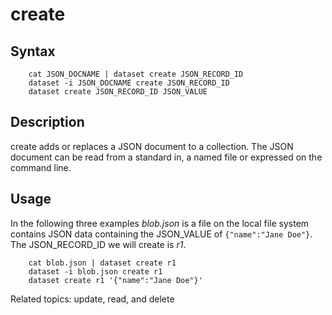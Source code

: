 
# create

## Syntax

```
    cat JSON_DOCNAME | dataset create JSON_RECORD_ID
    dataset -i JSON_DOCNAME create JSON_RECORD_ID
    dataset create JSON_RECORD_ID JSON_VALUE
```

## Description

create adds or replaces a JSON document to a collection. The JSON document can be read from a 
standard in, a named file or expressed on the command line.

## Usage

In the following three examples *blob.json* is a file on the local file system
contains JSON data containing the JSON_VALUE of `{"name":"Jane Doe"}`.  The JSON_RECORD_ID we will 
create is _r1_. 

```shell
    cat blob.json | dataset create r1
    dataset -i blob.json create r1
    dataset create r1 '{"name":"Jane Doe"}'
```

Related topics: update, read, and delete

